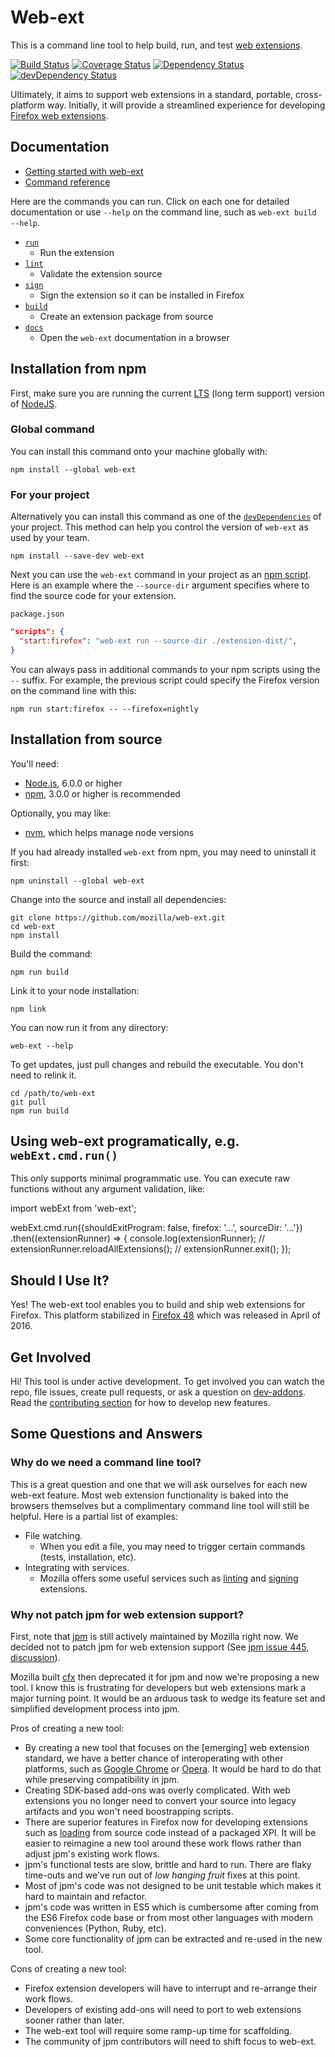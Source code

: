 # Web-ext

This is a command line tool to help build, run, and test
[web extensions](https://wiki.mozilla.org/WebExtensions).

[![Build Status](https://travis-ci.org/mozilla/web-ext.svg?branch=master)](https://travis-ci.org/mozilla/web-ext)
[![Coverage Status](https://coveralls.io/repos/github/mozilla/web-ext/badge.svg?branch=master)](https://coveralls.io/github/mozilla/web-ext?branch=master)
[![Dependency Status](https://david-dm.org/mozilla/web-ext.svg)](https://david-dm.org/mozilla/web-ext)
[![devDependency Status](https://david-dm.org/mozilla/web-ext/dev-status.svg)](https://david-dm.org/mozilla/web-ext#info=devDependencies)

Ultimately, it aims to support web extensions in a standard, portable,
cross-platform way. Initially, it will provide a streamlined experience for developing
[Firefox web extensions](https://developer.mozilla.org/en-US/Add-ons/WebExtensions).

## Documentation

* [Getting started with web-ext](https://developer.mozilla.org/en-US/Add-ons/WebExtensions/Getting_started_with_web-ext)
* [Command reference](https://developer.mozilla.org/en-US/Add-ons/WebExtensions/web-ext_command_reference)

Here are the commands you can run. Click on each one for detailed documentation or use `--help` on the command line, such as `web-ext build --help`.

* [`run`](https://developer.mozilla.org/en-US/Add-ons/WebExtensions/web-ext_command_reference#web-ext_run)
  * Run the extension
* [`lint`](https://developer.mozilla.org/en-US/Add-ons/WebExtensions/web-ext_command_reference#web-ext_lint)
  * Validate the extension source
* [`sign`](https://developer.mozilla.org/en-US/Add-ons/WebExtensions/web-ext_command_reference#web-ext_sign)
  * Sign the extension so it can be installed in Firefox
* [`build`](https://developer.mozilla.org/en-US/Add-ons/WebExtensions/web-ext_command_reference#web-ext_build)
  * Create an extension package from source
* [`docs`](https://developer.mozilla.org/en-US/Add-ons/WebExtensions/web-ext_command_reference#web-ext_docs)
  * Open the `web-ext` documentation in a browser


## Installation from npm

First, make sure you are running the current
[LTS](https://github.com/nodejs/LTS)
(long term support) version of
[NodeJS](https://nodejs.org/en/).

### Global command

You can install this command onto your machine globally with:

    npm install --global web-ext

### For your project

Alternatively you can install this command as one of the
[`devDependencies`](https://docs.npmjs.com/files/package.json#devdependencies)
of your project.  This method can help you control the version of `web-ext`
as used by your team.

    npm install --save-dev web-ext

Next you can use the `web-ext` command in your project as an
[npm script](https://docs.npmjs.com/misc/scripts).
Here is an example where the `--source-dir` argument specifies where to find
the source code for your extension.

`package.json`
```json
"scripts": {
  "start:firefox": "web-ext run --source-dir ./extension-dist/",
}
```

You can always pass in additional commands to your npm scripts using
the `--` suffix. For example, the previous script could specify the Firefox
version on the command line with this:

    npm run start:firefox -- --firefox=nightly

## Installation from source

You'll need:
* [Node.js](https://nodejs.org/en/), 6.0.0 or higher
* [npm](https://www.npmjs.com/), 3.0.0 or higher is recommended

Optionally, you may like:
* [nvm](https://github.com/creationix/nvm), which helps manage node versions

If you had already installed `web-ext` from npm,
you may need to uninstall it first:

    npm uninstall --global web-ext

Change into the source and install all dependencies:

    git clone https://github.com/mozilla/web-ext.git
    cd web-ext
    npm install

Build the command:

    npm run build

Link it to your node installation:

    npm link

You can now run it from any directory:

    web-ext --help

To get updates, just pull changes and rebuild the executable. You don't
need to relink it.

    cd /path/to/web-ext
    git pull
    npm run build
    
## Using web-ext programatically, e.g. `webExt.cmd.run()`
This only supports minimal programmatic use. You can execute raw functions without any argument validation, like:

import webExt from 'web-ext';

webExt.cmd.run({shouldExitProgram: false, firefox: '...', sourceDir: '...'})
  .then((extensionRunner) => {
    console.log(extensionRunner);
    // extensionRunner.reloadAllExtensions();
    // extensionRunner.exit();
  });

## Should I Use It?

Yes! The web-ext tool enables you to build and ship web extensions for Firefox.
This platform stabilized in
[Firefox 48](https://blog.mozilla.org/addons/2016/04/29/webextensions-in-firefox-48/)
which was released in April of 2016.

## Get Involved

Hi! This tool is under active development. To get involved you can watch the repo,
file issues, create pull requests, or ask a question on
[dev-addons](https://mail.mozilla.org/listinfo/dev-addons).
Read the [contributing section](CONTRIBUTING.md) for how to develop new features.

## Some Questions and Answers

### Why do we need a command line tool?

This is a great question and one that we will ask ourselves for each new web-ext
feature. Most web extension functionality is baked into the browsers
themselves but a complimentary command line tool will still be helpful.
Here is a partial list of examples:

* File watching.
  * When you edit a file, you may need to trigger certain commands (tests,
    installation, etc).
* Integrating with services.
  * Mozilla offers some useful services such as
    [linting](https://github.com/mozilla/addons-linter) and
    [signing](http://olympia.readthedocs.org/en/latest/topics/api/signing.html)
    extensions.

### Why not patch jpm for web extension support?

First, note that [jpm](https://github.com/mozilla-jetpack/jpm/) is still
actively maintained by Mozilla right now.
We decided not to patch jpm for web extension support (See
[jpm issue 445](https://github.com/mozilla-jetpack/jpm/issues/445),
[discussion](https://mail.mozilla.org/pipermail/dev-addons/2015-December/000230.html)).

Mozilla built [cfx](https://developer.mozilla.org/en-US/Add-ons/SDK/Tools/cfx)
then deprecated it for jpm and now we're proposing a new tool.
I know this is frustrating for developers but web extensions mark a major
turning point. It would be an arduous task to wedge its feature set and
simplified development process into jpm.

Pros of creating a new tool:

* By creating a new tool that focuses on the [emerging] web extension standard,
  we have a better chance of interoperating with other platforms, such as
  [Google Chrome](https://developer.chrome.com/extensions) or
  [Opera](https://dev.opera.com/extensions/).
  It would be hard to do that while preserving compatibility in jpm.
* Creating SDK-based add-ons was overly complicated. With web extensions you no
  longer need to convert your source into legacy artifacts and you won't need
  boostrapping scripts.
* There are superior features in Firefox now for developing extensions such
  as [loading](https://blog.mozilla.org/addons/2015/12/23/loading-temporary-add-ons/)
  from source code instead of a packaged XPI. It will be
  easier to reimagine a new tool around these work flows rather than
  adjust jpm's existing work flows.
* jpm's functional tests are slow, brittle and hard to run. There are flaky
  time-outs and we've run out of *low hanging fruit* fixes at this point.
* Most of jpm's code was not designed to be unit testable which makes it hard to
  maintain and refactor.
* jpm's code was written in ES5 which is cumbersome after coming from the ES6
  Firefox code base or from most other languages with modern conveniences
  (Python, Ruby, etc).
* Some core functionality of jpm can be extracted and re-used in the new tool.

Cons of creating a new tool:

* Firefox extension developers will have to interrupt and re-arrange their work flows.
* Developers of existing add-ons will need to port to web extensions sooner rather than later.
* The web-ext tool will require some ramp-up time for scaffolding.
* The community of jpm contributors will need to shift focus to web-ext.
